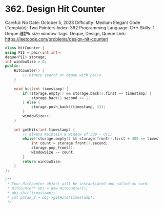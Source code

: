 # 362. Design Hit Counter

Careful: No
Date: October 5, 2023
Difficulty: Medium
Elegant Code (Template): Two Pointers
Index: 362
Programming Language: C++
Skills: 1. Deque 维护k size window
Tags: Deque, Design, Queue
Link: https://leetcode.com/problems/design-hit-counter/

```cpp
class HitCounter {
using PII = pair<int,int>;
deque<PII> storage;
int windowSize = 0;
public:
    HitCounter() {
        // binary search or deque with pairs
    }
    
    void hit(int timestamp) {
        if(!storage.empty() && storage.back().first == timestamp) {
            storage.back().second += 1;
        } else {
            storage.push_back({timestamp, 1});
        }
        windowSize++;
    }
    
    int getHits(int timestamp) {
        // always maintain a window of 300 - O(1)
        while(!storage.empty() && storage.front().first + 300 <= timestamp) {
            int count = storage.front().second;
            storage.pop_front();
            windowSize -= count;
        }
        return windowSize;
    }
};

/**
 * Your HitCounter object will be instantiated and called as such:
 * HitCounter* obj = new HitCounter();
 * obj->hit(timestamp);
 * int param_2 = obj->getHits(timestamp);
 */
```